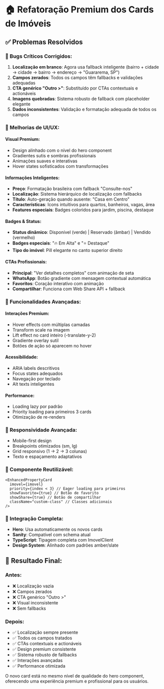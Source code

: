 # 🏠 Refatoração Premium dos Cards de Imóveis

## ✅ Problemas Resolvidos

### 🐛 Bugs Críticos Corrigidos:

1. **Localização em branco**: Agora usa fallback inteligente (bairro + cidade → cidade → bairro → endereço → "Guararema, SP")
2. **Campos zerados**: Todos os campos têm fallbacks e validações adequadas
3. **CTA genérico "Outro >"**: Substituído por CTAs contextuais e actionáveis
4. **Imagens quebradas**: Sistema robusto de fallback com placeholder elegante
5. **Dados inconsistentes**: Validação e formatação adequada de todos os campos

### 🎨 Melhorias de UI/UX:

#### **Visual Premium:**

- Design alinhado com o nível do hero component
- Gradientes sutis e sombras profissionais
- Animações suaves e interativas
- Hover states sofisticados com transformações

#### **Informações Inteligentes:**

- **Preço**: Formatação brasileira com fallback "Consulte-nos"
- **Localização**: Sistema hierárquico de localização com fallbacks
- **Título**: Auto-geração quando ausente: "Casa em Centro"
- **Características**: Icons intuitivos para quartos, banheiros, vagas, área
- **Features especiais**: Badges coloridos para jardim, piscina, destaque

#### **Badges & Status:**

- **Status dinâmico**: Disponível (verde) | Reservado (âmbar) | Vendido (vermelho)
- **Badges especiais**: "🔥 Em Alta" e "⭐ Destaque"
- **Tipo do imóvel**: Pill elegante no canto superior direito

#### **CTAs Profissionais:**

- **Principal**: "Ver detalhes completos" com animação de seta
- **WhatsApp**: Botão gradiente com mensagem contextual automática
- **Favoritos**: Coração interativo com animação
- **Compartilhar**: Funciona com Web Share API + fallback

### 🔧 Funcionalidades Avançadas:

#### **Interações Premium:**

- Hover effects com múltiplas camadas
- Transform scale na imagem
- Lift effect no card inteiro (-translate-y-2)
- Gradiente overlay sutil
- Botões de ação só aparecem no hover

#### **Acessibilidade:**

- ARIA labels descritivos
- Focus states adequados
- Navegação por teclado
- Alt texts inteligentes

#### **Performance:**

- Loading lazy por padrão
- Priority loading para primeiros 3 cards
- Otimização de re-renders

### 📱 Responsividade Avançada:

- Mobile-first design
- Breakpoints otimizados (sm, lg)
- Grid responsivo (1 → 2 → 3 colunas)
- Texto e espaçamento adaptativos

### 🎯 Componente Reutilizável:

```tsx
<EnhancedPropertyCard
  imovel={imovel}
  priority={index < 3} // Eager loading para primeiros
  showFavorite={true} // Botão de favorito
  showShare={true} // Botão de compartilhar
  className="custom-class" // Classes adicionais
/>
```

### 🔗 Integração Completa:

- **Hero**: Usa automaticamente os novos cards
- **Sanity**: Compatível com schema atual
- **TypeScript**: Tipagem completa com ImovelClient
- **Design System**: Alinhado com padrões amber/slate

## 🚀 Resultado Final:

### Antes:

- ❌ Localização vazia
- ❌ Campos zerados
- ❌ CTA genérico "Outro >"
- ❌ Visual inconsistente
- ❌ Sem fallbacks

### Depois:

- ✅ Localização sempre presente
- ✅ Todos os campos tratados
- ✅ CTAs contextuais e actionáveis
- ✅ Design premium consistente
- ✅ Sistema robusto de fallbacks
- ✅ Interações avançadas
- ✅ Performance otimizada

O novo card está no mesmo nível de qualidade do hero component, oferecendo uma experiência premium e profissional para os usuários.
